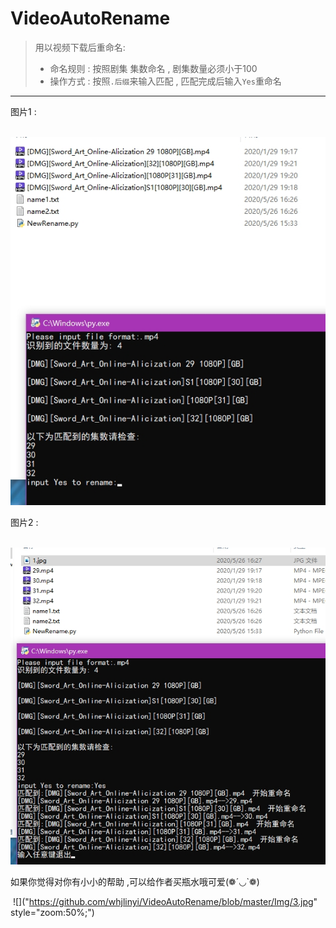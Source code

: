 # VideoAutoRename
> 用以视频下载后重命名:
>
> * 命名规则 : 按照剧集 集数命名 , 剧集数量必须小于100
> * 操作方式 : 按照`.后缀`来输入匹配 , 匹配完成后输入`Yes`重命名
*********************************************************
图片1 :

​	![](https://github.com/whjlinyi/VideoAutoRename/blob/master/Img/1.jpg)

图片2 :

​	![](https://github.com/whjlinyi/VideoAutoRename/blob/master/Img/2.jpg)

如果你觉得对你有小小的帮助 ,可以给作者买瓶水哦可爱(❁´◡`❁)

​	![]("https://github.com/whjlinyi/VideoAutoRename/blob/master/Img/3.jpg" style="zoom:50%;")
